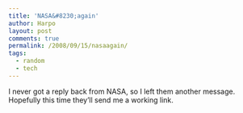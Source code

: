 ```yaml
---
title: 'NASA&#8230;again'
author: Harpo
layout: post
comments: true
permalink: /2008/09/15/nasaagain/
tags:
  - random
  - tech
---
```

I never got a reply back from NASA, so I left them another message. Hopefully this time they&#8217;ll send me a working link.